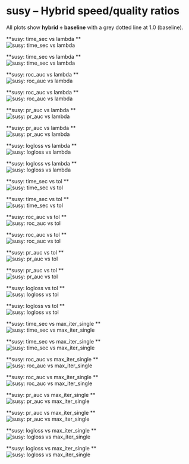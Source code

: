 # susy – Hybrid speed/quality ratios

All plots show **hybrid ÷ baseline** with a grey dotted line at 1.0 (baseline).

**susy: time_sec vs lambda **  
![susy: time_sec vs lambda ](../Results/SUMMARY_LOGPREC/susy__time_sec__by_lambda__hybrid_over_single.png)

**susy: time_sec vs lambda **  
![susy: time_sec vs lambda ](../Results/SUMMARY_LOGPREC/susy__time_sec__by_lambda__hybrid_over_double.png)

**susy: roc_auc vs lambda **  
![susy: roc_auc vs lambda ](../Results/SUMMARY_LOGPREC/susy__roc_auc__by_lambda__hybrid_over_single.png)

**susy: roc_auc vs lambda **  
![susy: roc_auc vs lambda ](../Results/SUMMARY_LOGPREC/susy__roc_auc__by_lambda__hybrid_over_double.png)

**susy: pr_auc vs lambda **  
![susy: pr_auc vs lambda ](../Results/SUMMARY_LOGPREC/susy__pr_auc__by_lambda__hybrid_over_single.png)

**susy: pr_auc vs lambda **  
![susy: pr_auc vs lambda ](../Results/SUMMARY_LOGPREC/susy__pr_auc__by_lambda__hybrid_over_double.png)

**susy: logloss vs lambda **  
![susy: logloss vs lambda ](../Results/SUMMARY_LOGPREC/susy__logloss__by_lambda__hybrid_over_single.png)

**susy: logloss vs lambda **  
![susy: logloss vs lambda ](../Results/SUMMARY_LOGPREC/susy__logloss__by_lambda__hybrid_over_double.png)

**susy: time_sec vs tol **  
![susy: time_sec vs tol ](../Results/SUMMARY_LOGPREC/susy__time_sec__by_tol__hybrid_over_single.png)

**susy: time_sec vs tol **  
![susy: time_sec vs tol ](../Results/SUMMARY_LOGPREC/susy__time_sec__by_tol__hybrid_over_double.png)

**susy: roc_auc vs tol **  
![susy: roc_auc vs tol ](../Results/SUMMARY_LOGPREC/susy__roc_auc__by_tol__hybrid_over_single.png)

**susy: roc_auc vs tol **  
![susy: roc_auc vs tol ](../Results/SUMMARY_LOGPREC/susy__roc_auc__by_tol__hybrid_over_double.png)

**susy: pr_auc vs tol **  
![susy: pr_auc vs tol ](../Results/SUMMARY_LOGPREC/susy__pr_auc__by_tol__hybrid_over_single.png)

**susy: pr_auc vs tol **  
![susy: pr_auc vs tol ](../Results/SUMMARY_LOGPREC/susy__pr_auc__by_tol__hybrid_over_double.png)

**susy: logloss vs tol **  
![susy: logloss vs tol ](../Results/SUMMARY_LOGPREC/susy__logloss__by_tol__hybrid_over_single.png)

**susy: logloss vs tol **  
![susy: logloss vs tol ](../Results/SUMMARY_LOGPREC/susy__logloss__by_tol__hybrid_over_double.png)

**susy: time_sec vs max_iter_single **  
![susy: time_sec vs max_iter_single ](../Results/SUMMARY_LOGPREC/susy__time_sec__by_max_iter_single__hybrid_over_single.png)

**susy: time_sec vs max_iter_single **  
![susy: time_sec vs max_iter_single ](../Results/SUMMARY_LOGPREC/susy__time_sec__by_max_iter_single__hybrid_over_double.png)

**susy: roc_auc vs max_iter_single **  
![susy: roc_auc vs max_iter_single ](../Results/SUMMARY_LOGPREC/susy__roc_auc__by_max_iter_single__hybrid_over_single.png)

**susy: roc_auc vs max_iter_single **  
![susy: roc_auc vs max_iter_single ](../Results/SUMMARY_LOGPREC/susy__roc_auc__by_max_iter_single__hybrid_over_double.png)

**susy: pr_auc vs max_iter_single **  
![susy: pr_auc vs max_iter_single ](../Results/SUMMARY_LOGPREC/susy__pr_auc__by_max_iter_single__hybrid_over_single.png)

**susy: pr_auc vs max_iter_single **  
![susy: pr_auc vs max_iter_single ](../Results/SUMMARY_LOGPREC/susy__pr_auc__by_max_iter_single__hybrid_over_double.png)

**susy: logloss vs max_iter_single **  
![susy: logloss vs max_iter_single ](../Results/SUMMARY_LOGPREC/susy__logloss__by_max_iter_single__hybrid_over_single.png)

**susy: logloss vs max_iter_single **  
![susy: logloss vs max_iter_single ](../Results/SUMMARY_LOGPREC/susy__logloss__by_max_iter_single__hybrid_over_double.png)

